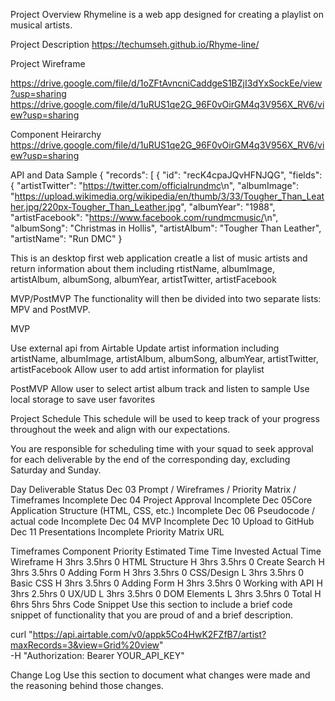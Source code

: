 Project Overview
Rhymeline is a web app designed for creating a playlist on musical artists.

Project Description
https://techumseh.github.io/Rhyme-line/

Project Wireframe

https://drive.google.com/file/d/1oZFtAvncniCaddgeS1BZjI3dYxSockEe/view?usp=sharing
https://drive.google.com/file/d/1uRUS1qe2G_96F0vOirGM4q3V956X_RV6/view?usp=sharing

Component Heirarchy
https://drive.google.com/file/d/1uRUS1qe2G_96F0vOirGM4q3V956X_RV6/view?usp=sharing

API and Data Sample
{
    "records": [
        {
            "id": "recK4cpaJQvHFNJQG",
            "fields": {
                "artistTwitter": "<https://twitter.com/officialrundmc>\n",
                "albumImage": "https://upload.wikimedia.org/wikipedia/en/thumb/3/33/Tougher_Than_Leather.jpg/220px-Tougher_Than_Leather.jpg",
                "albumYear": "1988",
                "artistFacebook": "<https://www.facebook.com/rundmcmusic/>\n",
                "albumSong": "Christmas in Hollis",
                "artistAlbum": "Tougher Than Leather",
                "artistName": "Run DMC"
            }
            
            
This is an desktop first web application creatle a list of music artists and return information about them including rtistName, albumImage, artistAlbum, albumSong, albumYear, artistTwitter, artistFacebook


MVP/PostMVP
The functionality will then be divided into two separate lists: MPV and PostMVP.

MVP

Use external api from Airtable
Update artist information including artistName, albumImage, artistAlbum, albumSong, albumYear, artistTwitter, artistFacebook
Allow user to add artist information for playlist

PostMVP
Allow user to select artist album track and listen to sample
Use local storage to save user favorites

Project Schedule
This schedule will be used to keep track of your progress throughout the week and align with our expectations.

You are responsible for scheduling time with your squad to seek approval for each deliverable by the end of the corresponding day, excluding Saturday and Sunday.

Day	Deliverable	Status
Dec 03	Prompt / Wireframes / Priority Matrix / Timeframes	Incomplete
Dec 04	Project Approval	Incomplete
Dec 05Core Application Structure (HTML, CSS, etc.)	Incomplete
Dec 06	Pseudocode / actual code	Incomplete
Dec 04	MVP	Incomplete
Dec 10 	Upload to GitHub
Dec 11	Presentations	Incomplete
Priority Matrix
URL

Timeframes
Component	Priority	Estimated Time	Time Invested	Actual Time
Wireframe	H	3hrs	3.5hrs	0
HTML Structure	H	3hrs	3.5hrs	0
Create Search	H	3hrs	3.5hrs	0
Adding Form	H	3hrs	3.5hrs	0
CSS/Design	L	3hrs	3.5hrs	0
Basic CSS	H	3hrs	3.5hrs	0
Adding Form	H	3hrs	3.5hrs	0
Working with API	H	3hrs	2.5hrs	0
UX/UD	L	3hrs	3.5hrs	0
DOM Elements	L	3hrs	3.5hrs	0
Total	H	6hrs	5hrs	5hrs
Code Snippet
Use this section to include a brief code snippet of functionality that you are proud of and a brief description.

curl "https://api.airtable.com/v0/appk5Co4HwK2FZfB7/artist?maxRecords=3&view=Grid%20view" \
  -H "Authorization: Bearer YOUR_API_KEY"

Change Log
Use this section to document what changes were made and the reasoning behind those changes.

